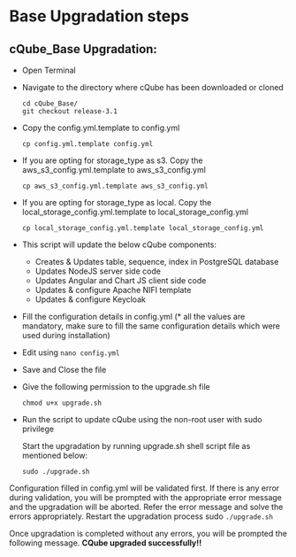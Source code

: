 # Base Upgradation steps

## cQube\_Base Upgradation:

* Open Terminal
* Navigate to the directory where cQube has been downloaded or cloned

  ```text
  cd cQube_Base/
  git checkout release-3.1
  ```

* Copy the config.yml.template to config.yml

  ```text
  cp config.yml.template config.yml
  ```

* If you are opting for storage\_type as s3. Copy the aws\_s3\_config.yml.template to aws\_s3\_config.yml

  ```text
  cp aws_s3_config.yml.template aws_s3_config.yml
  ```

* If you are opting for storage\_type as local. Copy the local\_storage\_config.yml.template to local\_storage\_config.yml

  ```text
  cp local_storage_config.yml.template local_storage_config.yml
  ```

* This script will update the below cQube components:
  * Creates & Updates table, sequence, index in PostgreSQL database
  * Updates NodeJS server side code
  * Updates Angular and Chart JS client side code
  * Updates & configure Apache NIFI template
  * Updates & configure Keycloak
* Fill the configuration details in config.yml \(\* all the values are mandatory, make sure to fill the same configuration details which were used during installation\)
* Edit using `nano config.yml`
* Save and Close the file
* Give the following permission to the upgrade.sh file

  ```text
  chmod u+x upgrade.sh
  ```

* Run the script to update cQube using the non-root user with sudo privilege

  Start the upgradation by running upgrade.sh shell script file as mentioned below:

  ```text
  sudo ./upgrade.sh
  ```

Configuration filled in config.yml will be validated first. If there is any error during validation, you will be prompted with the appropriate error message and the upgradation will be aborted. Refer the error message and solve the errors appropriately. Restart the upgradation process sudo `./upgrade.sh`

Once upgradation is completed without any errors, you will be prompted the following message. **CQube upgraded successfully!!**

